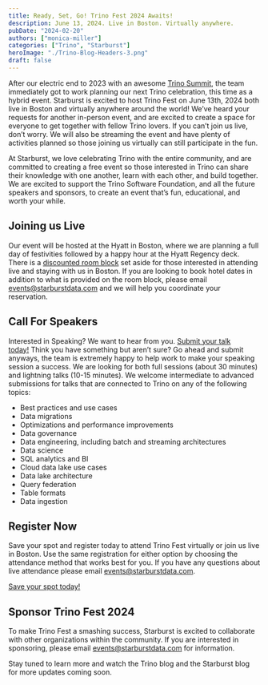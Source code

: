 ```yaml
---
title: Ready, Set, Go! Trino Fest 2024 Awaits!
description: June 13, 2024. Live in Boston. Virtually anywhere.
pubDate: "2024-02-20"
authors: ["monica-miller"]
categories: ["Trino", "Starburst"]
heroImage: "./Trino-Blog-Headers-3.png"
draft: false
---
```


<head>
    <link rel="canonical" href="https://www.starburst.io/blog/ready-set-go-trino-fest-2024-awaits/" />
</head>

After our electric end to 2023 with an awesome [Trino Summit](https://www.starburst.io/info/trinosummit2023), the team immediately got to work planning our next Trino celebration, this time as a hybrid event. Starburst is excited to host Trino Fest on June 13th, 2024 both live in Boston and virtually anywhere around the world! We’ve heard your requests for another in-person event, and are excited to create a space for everyone to get together with fellow Trino lovers. If you can’t join us live, don’t worry. We will also be streaming the event and have plenty of activities planned so those joining us virtually can still participate in the fun.

At Starburst, we love celebrating Trino with the entire community, and are committed to creating a free event so those interested in Trino can share their knowledge with one another, learn with each other, and build together. We are excited to support the Trino Software Foundation, and all the future speakers and sponsors, to create an event that’s fun, educational, and worth your while.

## Joining us Live

Our event will be hosted at the Hyatt in Boston, where we are planning a full day of festivities followed by a happy hour at the Hyatt Regency deck. There is a [discounted room block](https://www.hyatt.com/en-US/group-booking/BOSTO/G-STA4) set aside for those interested in attending live and staying with us in Boston. If you are looking to book hotel dates in addition to what is provided on the room block, please email [events@starburstdata.com](mailto:events@starburstdata.com) and we will help you coordinate your reservation.

## Call For Speakers

Interested in Speaking? We want to hear from you. [Submit your talk today!](https://sessionize.com/trino-fest-2024) Think you have something but aren’t sure? Go ahead and submit anyways, the team is extremely happy to help work to make your speaking session a success. We are looking for both full sessions (about 30 minutes) and lightning talks (10-15 minutes). We welcome intermediate to advanced submissions for talks that are connected to Trino on any of the following topics:

- Best practices and use cases
- Data migrations
- Optimizations and performance improvements
- Data governance
- Data engineering, including batch and streaming architectures
- Data science
- SQL analytics and BI
- Cloud data lake use cases
- Data lake architecture
- Query federation
- Table formats
- Data ingestion

## Register Now

Save your spot and register today to attend Trino Fest virtually or join us live in Boston. Use the same registration for either option by choosing the attendance method that works best for you. If you have any questions about live attendance please email [events@starburstdata.com](mailto:events@starburstdata.com).

[Save your spot today!](https://www.starburst.io/info/trino-fest-2024/)



## Sponsor Trino Fest 2024

To make Trino Fest a smashing success, Starburst is excited to collaborate with other organizations within the community. If you are interested in sponsoring, please email [events@starburstdata.com](mailto:events@starburstdata.com) for information.

Stay tuned to learn more and watch the Trino blog and the Starburst blog for more updates coming soon.
